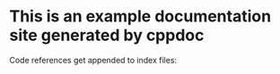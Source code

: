 # This is an example documentation site generated by cppdoc

Code references get appended to index files:

